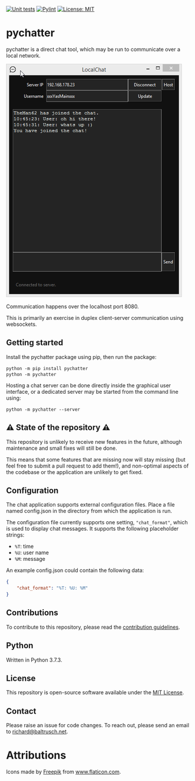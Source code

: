 [![Unit tests](https://github.com/rbaltrusch/pychatter/actions/workflows/pytest-unit-tests.yml/badge.svg)](https://github.com/rbaltrusch/pychatter/actions/workflows/pytest-unit-tests.yml)
[![Pylint](https://github.com/rbaltrusch/pychatter/actions/workflows/pylint.yml/badge.svg)](https://github.com/rbaltrusch/pychatter/actions/workflows/pylint.yml)
[![License: MIT](https://img.shields.io/badge/License-MIT-purple.svg)](https://opensource.org/licenses/MIT)

# pychatter

pychatter is a direct chat tool, which may be run to communicate over a local network.

![Gif of the application GUI](https://github.com/rbaltrusch/pychatter/blob/master/pychatter/gui/media/gif1.gif?raw=true "Gif of the application GUI")

Communication happens over the localhost port 8080.

This is primarily an exercise in duplex client-server communication using websockets.

## Getting started

Install the pychatter package using pip, then run the package:

    python -m pip install pychatter
    python -m pychatter

Hosting a chat server can be done directly inside the graphical user interface, or a dedicated server may be started from the command line using:

    python -m pychatter --server

## ⚠️ State of the repository ⚠️

This repository is unlikely to receive new features in the future, although maintenance and small fixes will still be done.

This means that some features that are missing now will stay missing (but feel free to submit a pull request to add them!), and non-optimal aspects of the codebase or the application are unlikely to get fixed.

## Configuration

The chat application supports external configuration files. Place a file named config.json in the directory from which the application is run.

The configuration file currently supports one setting, `"chat_format"`, which is used to display chat messages. It supports the following placeholder strings:

- `%T`: time
- `%U`: user name
- `%M`: message

An example config.json could contain the following data:
```json
{
	"chat_format": "%T: %U: %M"
}
```

## Contributions

To contribute to this repository, please read the [contribution guidelines](https://github.com/rbaltrusch/pychatter/blob/master/CONTRIBUTING.md).

## Python

Written in Python 3.7.3.

## License

This repository is open-source software available under the [MIT License](https://github.com/rbaltrusch/pychatter/blob/master/LICENSE).

## Contact

Please raise an issue for code changes. To reach out, please send an email to richard@baltrusch.net.

# Attributions

<div>Icons made by <a href="https://www.freepik.com" title="Freepik">Freepik</a> from <a href="https://www.flaticon.com/" title="Flaticon">www.flaticon.com</a>.</div>
